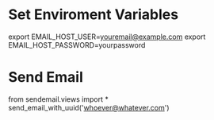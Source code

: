 # Set Enviroment Variables
export EMAIL_HOST_USER=youremail@example.com
export EMAIL_HOST_PASSWORD=yourpassword

# Send Email
from sendemail.views import *
send_email_with_uuid('whoever@whatever.com')
